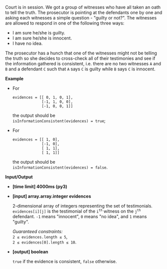<div class="markdown"><p>Court is in session. We got a group of witnesses who have all taken an oath to tell the truth. The prosecutor is pointing at the defendants one by one and asking each witnesses a simple question - "guilty or not?". The witnesses are allowed to respond in one of the following three ways:</p>
<ul>
<li>I am sure he/she is guilty.</li>
<li>I am sure he/she is innocent.</li>
<li>I have no idea.</li>
</ul>
<p>The prosecutor has a hunch that one of the witnesses might not be telling the truth so she decides to cross-check all of their testimonies and see if the information gathered is consistent, i.e. there are no two witnesses <code>A</code> and <code>B</code> and a defendant <code>C</code> such that <code>A</code> says <code>C</code> is guilty while <code>B</code> says <code>C</code> is innocent.</p>
<p><strong>Example</strong></p>
<ul>
<li>
<p>For</p>
<pre><code>evidences = [[ 0, 1, 0, 1], 
             [-1, 1, 0, 0], 
             [-1, 0, 0, 1]]
</code></pre>
<p>the output should be<br>
<code>isInformationConsistent(evidences) = true</code>;</p>
</li>
<li>
<p>For</p>
<pre><code>evidences = [[ 1, 0], 
             [-1, 0], 
             [ 1, 1],
             [ 1, 1]]
</code></pre>
<p>the output should be<br>
<code>isInformationConsistent(evidences) = false</code>.</p>
</li>
</ul>
<p><strong>Input/Output</strong></p>
<ul>
<li><strong>[time limit] 4000ms (py3)</strong></li>
</ul>
<ul>
<li>
<p><strong>[input] array.array.integer evidences</strong></p>
<p>2-dimensional array of integers representing the set of testimonials. <code>evidences[i][j]</code> is the testimonial of the <code>i<sup>th</sup></code> witness on the <code>j<sup>th</sup></code> defendant. <code>-1</code> means "innocent", <code>0</code> means "no idea", and <code>1</code> means "guilty".</p>
<p><em>Guaranteed constraints:</em><br>
<code>2 ≤ evidences.length ≤ 5</code>,<br>
<code>2 ≤ evidences[0].length ≤ 10</code>.</p>
</li>
<li>
<p><strong>[output] boolean</strong></p>
<p><code>true</code> if the evidence is consistent, <code>false</code> otherwise.</p>
</li>
</ul>
</div>